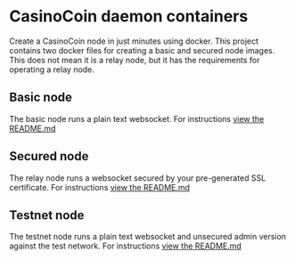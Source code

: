 # CasinoCoin daemon containers
Create a CasinoCoin node in just minutes using docker. This project contains two docker 
files for creating a basic and secured node images. This does not mean it is a relay node, 
but it has the requirements for operating a relay node.

## Basic node
The basic node runs a plain text websocket. 
For instructions [view the README.md](basic/README.md)


## Secured node
The relay node runs a websocket secured by your pre-generated SSL certificate. 
For instructions [view the README.md](secured/README.md)

## Testnet node
The testnet node runs a plain text websocket and unsecured admin version against the test network. 
For instructions [view the README.md](testnet/README.md)
